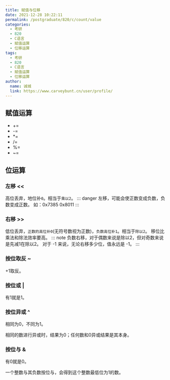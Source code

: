 ```yaml
---
title: 赋值与位移
date: 2021-12-28 10:22:11
permalink: /postgraduate/820/c/count/value
categories: 
  - 考研
  - 820
  - C语言
  - 赋值运算
  - 位移运算
tags: 
  - 考研
  - 820
  - C语言
  - 赋值运算
  - 位移运算
author: 
  name: 诚城
  link: https://www.carveybunt.cn/user/profile/
---
```

## 赋值运算
- +=
- -=
- *=
- /=
- %=
- ~=
## 位运算
### 左移 <<
高位丢弃，地位补`0`。相当于`乘以2`。
::: danger
左移，可能会使正数变成负数，负数变成正数。
如：0x7385   0x8011
:::
### 右移 >>
低位丢弃，`正数的高位补0`(无符号数视为正数)，`负数高位补1`。相当于`除以2`。
移位比乘法和除法效率要高。
::: note
负数右移，对于偶数来说是除以2，但对奇数来说是先减1在除以2。
对于 -1 来说，无论右移多少位，值永远是 -1。
:::
### 按位取反 ~
+1取反。
### 按位或 |
有1就是1。
### 按位异或 ^
相同为0，不同为1。

相同的数进行异或时，结果为0；任何数和0异或结果是其本身。

### 按位与 &
有0就是0。

一个整数与其负数按位与，会得到这个整数最低位为1的数。